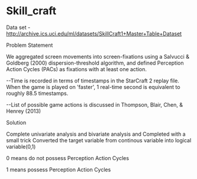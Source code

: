 # Skill_craft

Data set - http://archive.ics.uci.edu/ml/datasets/SkillCraft1+Master+Table+Dataset


Problem Statement

We aggregated screen movements into screen-fixations using a Salvucci & Goldberg (2000) dispersion-threshold algorithm, and defined Perception Action Cycles (PACs) as fixations with at least one action.

--Time is recorded in terms of timestamps in the StarCraft 2 replay file. When the game is played on 'faster', 1 real-time second is equivalent to roughly 88.5 timestamps.

--List of possible game actions is discussed in Thompson, Blair, Chen, & Henrey (2013)

Solution

Complete univariate analysis and bivariate analysis and Completed with a small trick Converted the target variable from continous variable into logical variable(0,1)

0 means do not possess Perception Action Cycles

1 means possess Perception Action Cycles
